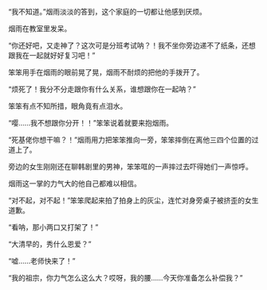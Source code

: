 “我不知道。”烟雨淡淡的答到，这个家庭的一切都让他感到厌烦。

烟雨在教室里发呆。

“你还好吧，又走神了？这次可是分班考试呐？！我不坐你旁边递不了纸条，还想跟我在一起就好好复习吧！”

笨笨用手在烟雨的眼前晃了晃，烟雨不耐烦的把他的手拨开了。

“烦死了！我分不分走跟你有什么关系，谁想跟你在一起呐？”

笨笨有点不知所措，眼角竟有点泪水。

“嘤……我不想跟你分开！！”笨笨说着就要来抱烟雨。

“死基佬你想干嘛？！”烟雨用力把笨笨推向一旁，笨笨摔倒在离他三四个位置的过道上了。

旁边的女生刚刚还在聊韩剧里的男神，笨笨哐的一声摔过去吓得她们一声惊呼。

烟雨这一掌的力气大的他自己都难以相信。

“对不起，对不起！”笨笨爬起来拍了拍身上的灰尘，连忙对身旁桌子被挤歪的女生道歉。

“看呐，那小两口又打架了！”

“大清早的，秀什么恩爱？”

“嘘……老师快来了！”

“我的祖宗，你力气怎么这么大？哎呀，我的腰……今天你准备怎么补偿我？”



